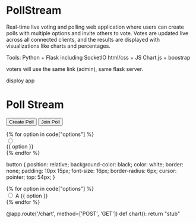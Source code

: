 # PollStream

Real-time live voting and polling web application where users can create polls with multiple options and invite others to vote. 
Votes are updated live across all connected clients, and the results are displayed with visualizations like charts and percentages.

Tools: 
Python + Flask including SocketIO
html/css + JS 
Chart.js + boostrap 




voters will use the same link (admin), same flask server. 

disploy app




<h1 id="h">  
            <span>Poll</span>
            <span>Stream</span>
        </h1>
        <div id="buttons"> 
            <button onclick="location.href='/create'">Create Poll</button>
            <button onclick="location.href='/join'">Join Poll</button>
        </div>


{% for option in code["options"] %}  
            <input type="radio" value="{{loop.index0}}" name="vote">  
            {{ option }} <br> 
            {% endfor %}



button { 
    position: relative; 
    background-color: black;
    color: white; 
    border: none;
    padding: 10px 15px;
    font-size: 16px;
    border-radius: 6px;
    cursor: pointer;
    top: 54px; 
  }


{% for option in code["options"] %}  
            <label id="cl" class="option"> 
                <input type="radio" value="{{loop.index0}}" name="vote"> 
                <span class="circle">A</span> {{ option }} 
            </label>  
            {% endfor %} 


@app.route('/chart', method=['POST', 'GET'])
def chart(): 
    return "stub"